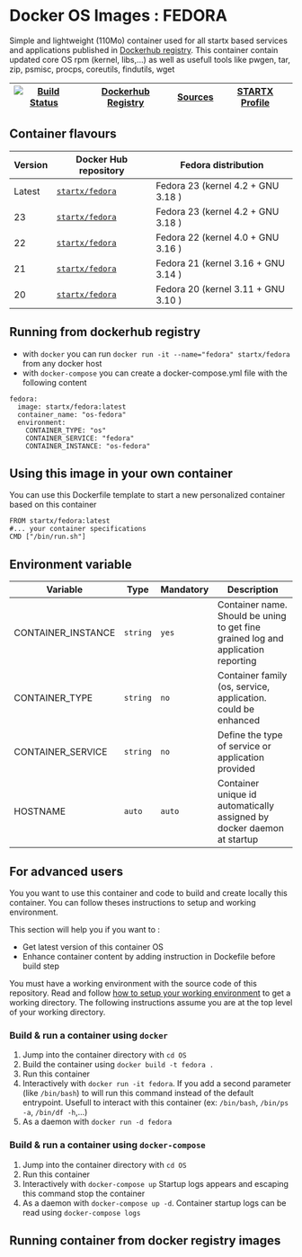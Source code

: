 <!--[metadata]>
+++
title = "STARTX Docker OS Images : FEDORA"
description = "Docker container repository based on latest fedora"
keywords = ["home, docker, startx, fedora, repository, container, swarm, compose, howto, "]
weight=3
+++
<![end-metadata]-->

# Docker OS Images : FEDORA

Simple and lightweight (110Mo) container used for all startx based services and applications published in [Dockerhub registry](https://github.com/startxfr/docker-images). 
This container contain updated core OS rpm (kernel, libs,...) as well as usefull tools like pwgen, tar, zip, psmisc, procps, coreutils, findutils, wget

| [![Build Status](https://travis-ci.org/startxfr/docker-images.svg)](https://travis-ci.org/startxfr/docker-images) | [Dockerhub Registry](https://hub.docker.com/r/startx/fedora) | [Sources](https://github.com/startxfr/docker-images/OS/)             | [STARTX Profile](https://github.com/startxfr) | 
|-------------------------------------------------------------------------------------------------------------------|--------------------------------------------------------------|----------------------------------------------------------------------|-----------------------------------------------|


## Container flavours

| Version    | Docker Hub repository                                                   | Fedora distribution                         |
|------------|-------------------------------------------------------------------------|---------------------------------------------|
| Latest     | [`startx/fedora`](https://hub.docker.com/r/startx/fedora)               | Fedora 23 (kernel 4.2 + GNU 3.18  )         |
| 23         | [`startx/fedora`](https://hub.docker.com/r/startx/fedora)               | Fedora 23 (kernel 4.2 + GNU 3.18  )         |
| 22         | [`startx/fedora`](https://hub.docker.com/r/startx/fedora)               | Fedora 22 (kernel 4.0 + GNU 3.16  )         |
| 21         | [`startx/fedora`](https://hub.docker.com/r/startx/fedora)               | Fedora 21 (kernel 3.16 + GNU 3.14  )        |
| 20         | [`startx/fedora`](https://hub.docker.com/r/startx/fedora)               | Fedora 20 (kernel 3.11 + GNU 3.10  )        |

## Running from dockerhub registry

* with `docker` you can run `docker run -it --name="fedora" startx/fedora` from any docker host
* with `docker-compose` you can create a docker-compose.yml file with the following content
```
fedora:
  image: startx/fedora:latest
  container_name: "os-fedora"
  environment:
    CONTAINER_TYPE: "os"
    CONTAINER_SERVICE: "fedora"
    CONTAINER_INSTANCE: "os-fedora"
```

## Using this image in your own container

You can use this Dockerfile template to start a new personalized container based on this container
 ```
FROM startx/fedora:latest
#... your container specifications
CMD ["/bin/run.sh"]
```

## Environment variable

| Variable                  | Type     | Mandatory | Description                                                              |
|---------------------------|----------|-----------|--------------------------------------------------------------------------|
| CONTAINER_INSTANCE        | `string` | `yes`     | Container name. Should be uning to get fine grained log and application reporting
| CONTAINER_TYPE            | `string` | `no`      | Container family (os, service, application. could be enhanced 
| CONTAINER_SERVICE         | `string` | `no`      | Define the type of service or application provided
| HOSTNAME                  | `auto`   | `auto`    | Container unique id automatically assigned by docker daemon at startup


## For advanced users

You you want to use this container and code to build and create locally this container. You can follow theses instructions to setup and working environment.

This section will help you if you want to :
* Get latest version of this container OS
* Enhance container content by adding instruction in Dockefile before build step

You must have a working environment with the source code of this repository. Read and follow [how to setup your working environment](https://github.com/startxfr/docker-images#setup-your-working-environment-mandatory) to get a working directory. The following instructions assume you are at the top level of your working directory.

### Build & run a container using `docker`

1. Jump into the container directory with `cd OS`
2. Build the container using `docker build -t fedora .`
3. Run this container 
  1. Interactively with `docker run -it fedora`. If you add a second parameter (like `/bin/bash`) to will run this command instead of the default entrypoint. Usefull to interact with this container (ex: `/bin/bash`, `/bin/ps -a`, `/bin/df -h`,...) 
  2. As a daemon with `docker run -d fedora`


### Build & run a container using `docker-compose`

1. Jump into the container directory with `cd OS`
2. Run this container 
  1. Interactively with `docker-compose up` Startup logs appears and escaping this command stop the container
  2. As a daemon with `docker-compose up -d`. Container startup logs can be read using `docker-compose logs`

## Running container from docker registry images
